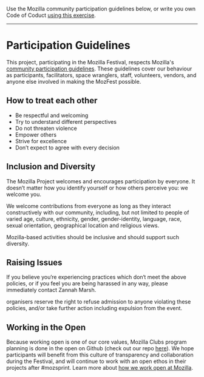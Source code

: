 Use the Mozilla community participation guidelines below, or write you own Code of Coduct [using this exercise](https://mozilla.github.io/open-leadership-training-series/articles/building-communities-of-contributors/write-contributor-guidelines/).

---

<!--- MOZILLA COMMUNITY PARTICIPATION GUIDLINES --->
# Participation Guidelines

This project, participating in the Mozilla Festival, respects Mozilla's [community participation guidelines](https://www.mozilla.org/en-US/about/governance/policies/participation/). These guidelines cover our behaviour as participants, facilitators, space wranglers, staff, volunteers, vendors, and anyone else involved in making the MozFest possible.

## How to treat each other

* Be respectful and welcoming
* Try to understand different perspectives
* Do not threaten violence
* Empower others
* Strive for excellence
* Don’t expect to agree with every decision

## Inclusion and Diversity

The Mozilla Project welcomes and encourages participation by everyone. It doesn’t matter how you identify yourself or how others perceive you: we welcome you.

We welcome contributions from everyone as long as they interact constructively with our community, including, but not limited to people of varied age, culture, ethnicity, gender, gender-identity, language, race, sexual orientation, geographical location and religious views.

Mozilla-based activities should be inclusive and should support such diversity.

## Raising Issues

If you believe you‘re experiencing practices which don‘t meet the above policies, or if you feel you are being harassed in any way, please immediately contact Zannah Marsh.

organisers reserve the right to refuse admission to anyone violating these policies, and/or take further action including expulsion from the event.


## Working in the Open

Because working open is one of our core values, Mozilla Clubs program planning is done in the open on Github (check out our repo [here](https://github.com/mozilla/global-sprint)). We hope participants will benefit from this culture of transparency and collaboration during the Festival, and will continue to work with an open ethos in their projects after #mozsprint. Learn more about [how we work open at Mozilla](https://wiki.mozilla.org/Working_open).
<!--- END MOZILLA COMMUNITY PARTICIPATION GUIDLINES --->
